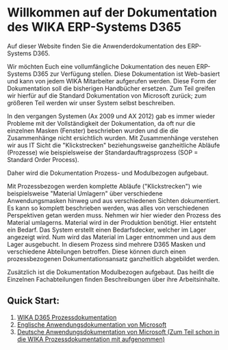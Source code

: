 # Willkommen auf der Dokumentation des WIKA ERP-Systems D365

Auf dieser Website finden Sie die Anwenderdokumentation des ERP-Systems D365.

Wir möchten Euch eine vollumfängliche Dokumentation des neuen ERP-Systems D365 zur Verfügung stellen. Diese Dokumentation ist Web-basiert und kann von jedem WIKA Mitarbeiter aufgerufen werden. Diese Form der Dokumentation soll die bisherigen Handbücher ersetzen.
Zum Teil greifen wir hierfür auf die Standard Dokumentation von Microsoft zurück; zum größeren Teil werden wir unser System selbst beschreiben.

In den vergangen Systemen (Ax 2009 und AX 2012) gab es immer wieder Probleme mit der Vollständigkeit der Dokumentation, da oft nur die einzelnen Masken (Fenster) beschrieben wurden und die die Zusammenhänge nicht ersichtlich wurden. Mit Zusammenhänge verstehen wir aus IT Sicht die "Klickstrecken" beziehungsweise ganzheitliche Abläufe (Prozesse) wie beispielsweise der Standardauftragsprozess (SOP = Standard Order Process).

Daher wird die Dokumentation Prozess- und Modulbezogen aufgebaut.

Mit Prozessbezogen werden komplette Abläufe ("Klickstrecken") wie beispielsweise "Material Umlagern" über verschiedene Anwendungsmasken hinweg und aus verschiedenen Sichten dokumentiert. Es kann so komplett beschrieben werden, was alles von verschiedenen Perspektiven getan werden muss.
Nehmen wir hier wieder den Prozess des Material umlagerns. Material wird in der Produktion benötigt. Hier entsteht ein Bedarf. Das System erstellt einen Bedarfsdecker, welcher im Lager angezeigt wird. Num wird das Material im Lager entnommen und aus dem Lager ausgebucht. In diesem Prozess sind mehrere D365 Masken und verschiedene Abteilungen betroffen. Diese können durch einen prozessbezogenen Dokumentationsansatz ganzheitlich abgebildet werden.

Zusätzlich ist die Dokumentation Modulbezogen aufgebaut. Das heißt die Einzelnen Fachabteilungen finden Beschreibungen über ihre Arbeitsinhalte.

## Quick Start:
1. [WIKA D365 Prozessdokumentation](ProcessDoku/intro.md)
1. [Englische Anwendungsdokumentation von Microsoft](articles/supply-chain/index.md)
1. [Deutsche Anwendungsdokumentation von Microsoft (Zum Teil schon in die WIKA Prozessdokumentation mit aufgenommen)](articles_de\supply-chain\index.md)

